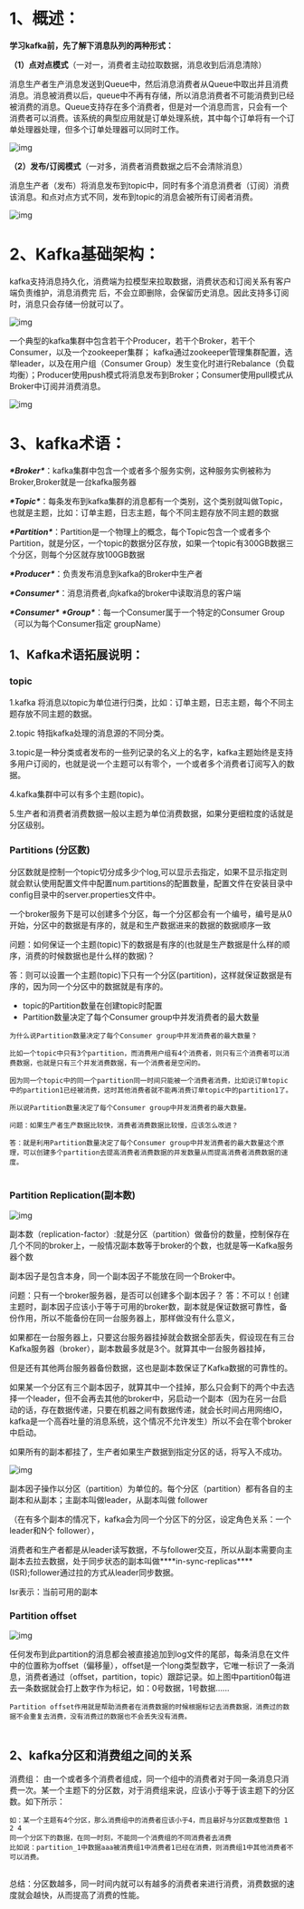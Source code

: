  

# 1、概述：

**学习kafka前，先了解下消息队列的两种形式：**

**（1）点对点模式**（一对一，消费者主动拉取数据，消息收到后消息清除）

  消息生产者生产消息发送到Queue中，然后消息消费者从Queue中取出并且消费消息。消息被消费以后，queue中不再有存储，所以消息消费者不可能消费到已经被消费的消息。Queue支持存在多个消费者，但是对一个消息而言，只会有一个消费者可以消费。该系统的典型应用就是订单处理系统，其中每个订单将有一个订单处理器处理，但多个订单处理器可以同时工作。

![img](https://img-blog.csdnimg.cn/20210527165109215.png)![点击并拖拽以移动](data:image/gif;base64,R0lGODlhAQABAPABAP///wAAACH5BAEKAAAALAAAAAABAAEAAAICRAEAOw==)

**（2）发布/订阅模式**（一对多，消费者消费数据之后不会清除消息）

消息生产者（发布）将消息发布到topic中，同时有多个消息消费者（订阅）消费该消息。和点对点方式不同，发布到topic的消息会被所有订阅者消费。

![img](https://img-blog.csdnimg.cn/20210527165145969.png?x-oss-process=image/watermark,type_ZmFuZ3poZW5naGVpdGk,shadow_10,text_aHR0cHM6Ly9ibG9nLmNzZG4ubmV0L2xteWp5MTk5Ng==,size_16,color_FFFFFF,t_70)![点击并拖拽以移动](data:image/gif;base64,R0lGODlhAQABAPABAP///wAAACH5BAEKAAAALAAAAAABAAEAAAICRAEAOw==)

# **2、Kafka基础架构：**

kafka支持消息持久化，消费端为拉模型来拉取数据，消费状态和订阅关系有客户端负责维护，消息消费完 后，不会立即删除，会保留历史消息。因此支持多订阅时，消息只会存储一份就可以了。

![img](https://img-blog.csdnimg.cn/20210527171002370.png?x-oss-process=image/watermark,type_ZmFuZ3poZW5naGVpdGk,shadow_10,text_aHR0cHM6Ly9ibG9nLmNzZG4ubmV0L2xteWp5MTk5Ng==,size_16,color_FFFFFF,t_70)![点击并拖拽以移动](data:image/gif;base64,R0lGODlhAQABAPABAP///wAAACH5BAEKAAAALAAAAAABAAEAAAICRAEAOw==)

一个典型的kafka集群中包含若干个Producer，若干个Broker，若干个Consumer，以及一个zookeeper集群； kafka通过zookeeper管理集群配置，选举leader，以及在用户组（Consumer Group）发生变化时进行Rebalance（负载均衡）；Producer使用push模式将消息发布到Broker；Consumer使用pull模式从Broker中订阅并消费消息。

![img](https://img-blog.csdnimg.cn/2021052717114627.png?x-oss-process=image/watermark,type_ZmFuZ3poZW5naGVpdGk,shadow_10,text_aHR0cHM6Ly9ibG9nLmNzZG4ubmV0L2xteWp5MTk5Ng==,size_16,color_FFFFFF,t_70)![点击并拖拽以移动](data:image/gif;base64,R0lGODlhAQABAPABAP///wAAACH5BAEKAAAALAAAAAABAAEAAAICRAEAOw==)

# 3、kafka术语：

***\*Broker\****：kafka集群中包含一个或者多个服务实例，这种服务实例被称为Broker,Broker就是一台kafka服务器

***\*Topic\****：每条发布到kafka集群的消息都有一个类别，这个类别就叫做Topic，也就是主题，比如：订单主题，日志主题，每个不同主题存放不同主题的数据

***\*Partition\****：Partition是一个物理上的概念，每个Topic包含一个或者多个Partition，就是分区，一个topic的数据分区存放，如果一个topic有300GB数据三个分区，则每个分区就存放100GB数据

***\*Producer\****：负责发布消息到kafka的Broker中生产者

***\*Consumer\****：消息消费者,向kafka的broker中读取消息的客户端

***\*Consumer\**** ***\*Group\****：每一个Consumer属于一个特定的Consumer Group（可以为每个Consumer指定 groupName）

## 1、Kafka术语拓展说明：

### topic

1.kafka 将消息以topic为单位进行归类，比如：订单主题，日志主题，每个不同主题存放不同主题的数据。

2.topic 特指kafka处理的消息源的不同分类。

3.topic是一种分类或者发布的一些列记录的名义上的名字，kafka主题始终是支持多用户订阅的，也就是说一个主题可以有零个，一个或者多个消费者订阅写入的数据。

4.kafka集群中可以有多个主题(topic)。

5.生产者和消费者消费数据一般以主题为单位消费数据，如果分更细粒度的话就是分区级别。



### Partitions (分区数)

分区数就是控制一个topic切分成多少个log,可以显示去指定，如果不显示指定则就会默认使用配置文件中配置num.partitions的配置数量，配置文件在安装目录中config目录中的server.properties文件中。

一个broker服务下是可以创建多个分区，每一个分区都会有一个编号，编号是从0开始，分区中的数据是有序的，就是和生产数据进来的数据的数据顺序一致

问题：如何保证一个主题(topic)下的数据是有序的(也就是生产数据是什么样的顺序，消费的时候数据也是什么样的数据)？

答：则可以设置一个主题(topic)下只有一个分区(partition)，这样就保证数据是有序的，因为同一个分区中的数据就是有序的。

- topic的Partition数量在创建topic时配置
- Partition数量决定了每个Consumer group中并发消费者的最大数量

```
为什么说Partition数量决定了每个Consumer group中并发消费者的最大数量？

比如一个topic中只有3个partition，而消费用户组有4个消费者，则只有三个消费者可以消费数据，也就是只有三个并发消费数据，有一个消费者是空闲的。

因为同一个topic中的同一个partition同一时间只能被一个消费者消费，比如说订单topic中的partition1已经被消费，这时其他消费者就不能再消费订单topic中的partition1了。

所以说Partition数量决定了每个Consumer group中并发消费者的最大数量。

问题：如果生产者生产数据比较快，消费者消费数据比较慢，应该怎么改进？

答：就是利用Partition数量决定了每个Consumer group中并发消费者的最大数量这个原理，可以创建多个partition去提高消费者消费数据的并发数量从而提高消费者消费数据的速度。
```

![点击并拖拽以移动](data:image/gif;base64,R0lGODlhAQABAPABAP///wAAACH5BAEKAAAALAAAAAABAAEAAAICRAEAOw==)



### Partition Replication(副本数)

![img](https://img-blog.csdnimg.cn/20210528230246766.png?x-oss-process=image/watermark,type_ZmFuZ3poZW5naGVpdGk,shadow_10,text_aHR0cHM6Ly9ibG9nLmNzZG4ubmV0L2xteWp5MTk5Ng==,size_16,color_FFFFFF,t_70)![点击并拖拽以移动](data:image/gif;base64,R0lGODlhAQABAPABAP///wAAACH5BAEKAAAALAAAAAABAAEAAAICRAEAOw==)

副本数（replication-factor）:就是分区（partition）做备份的数量，控制保存在几个不同的broker上，一般情况副本数等于broker的个数，也就是等一Kafka服务器个数

副本因子是包含本身，同一个副本因子不能放在同一个Broker中。

问题：只有一个broker服务器，是否可以创建多个副本因子？
 答：不可以！创建主题时，副本因子应该小于等于可用的broker数，副本就是保证数据可靠性，备份作用，所以不能备份在同一台服务器上，那样做没有什么意义，

如果都在一台服务器上，只要这台服务器挂掉就会数据全部丢失，假设现在有三台Kafka服务器（broker），副本数最多就是3个。就算其中一台服务器挂掉，

但是还有其他两台服务器备份数据，这也是副本数保证了Kafka数据的可靠性的。

如果某一个分区有三个副本因子，就算其中一个挂掉，那么只会剩下的两个中去选择一个leader，但不会再去其他的broker中，另启动一个副本（因为在另一台启动的话，存在数据传递，只要在机器之间有数据传递，就会长时间占用网络IO，kafka是一个高吞吐量的消息系统，这个情况不允许发生）所以不会在零个broker中启动。

如果所有的副本都挂了，生产者如果生产数据到指定分区的话，将写入不成功。



![img](https://img-blog.csdnimg.cn/20210528232214982.png?x-oss-process=image/watermark,type_ZmFuZ3poZW5naGVpdGk,shadow_10,text_aHR0cHM6Ly9ibG9nLmNzZG4ubmV0L2xteWp5MTk5Ng==,size_16,color_FFFFFF,t_70)![点击并拖拽以移动](data:image/gif;base64,R0lGODlhAQABAPABAP///wAAACH5BAEKAAAALAAAAAABAAEAAAICRAEAOw==)

副本因子操作以分区（partition）为单位的。每个分区（partition）都有各自的主副本和从副本；主副本叫做leader，从副本叫做 follower

（在有多个副本的情况下，kafka会为同一个分区下的分区，设定角色关系：一个leader和N个 follower），

消费者和生产者都是从leader读写数据，不与follower交互，所以从副本需要向主副本去拉去数据，处于同步状态的副本叫做***\*in-sync-replicas\****(ISR);follower通过拉的方式从leader同步数据。

lsr表示：当前可用的副本



### Partition offset

![img](https://img-blog.csdnimg.cn/20210528235042345.png?x-oss-process=image/watermark,type_ZmFuZ3poZW5naGVpdGk,shadow_10,text_aHR0cHM6Ly9ibG9nLmNzZG4ubmV0L2xteWp5MTk5Ng==,size_16,color_FFFFFF,t_70)![点击并拖拽以移动](data:image/gif;base64,R0lGODlhAQABAPABAP///wAAACH5BAEKAAAALAAAAAABAAEAAAICRAEAOw==)

任何发布到此partition的消息都会被直接追加到log文件的尾部，每条消息在文件中的位置称为oﬀset（偏移量），oﬀset是一个long类型数字，它唯一标识了一条消息，消费者通过（oﬀset，partition，topic）跟踪记录。如上图中partition0每进去一条数据就会打上数字作为标记，如：0号数据，1号数据......

```
Partition offset作用就是帮助消费者在消费数据的时候根据标记去消费数据，消费过的数据不会重复去消费，没有消费过的数据也不会丢失没有消费。
```

![点击并拖拽以移动](data:image/gif;base64,R0lGODlhAQABAPABAP///wAAACH5BAEKAAAALAAAAAABAAEAAAICRAEAOw==)

## 2、kafka分区和消费组之间的关系

消费组： 由一个或者多个消费者组成，同一个组中的消费者对于同一条消息只消费一次。某一个主题下的分区数，对于消费组来说，应该小于等于该主题下的分区数。如下所示：

```
如：某一个主题有4个分区，那么消费组中的消费者应该小于4，而且最好与分区数成整数倍 1 2 4
同一个分区下的数据，在同一时刻，不能同一个消费组的不同消费者去消费
比如说：partition_1中数据aaa被消费组1中消费者1已经在消费，则消费组1中其他消费者不可以消费。
```

![点击并拖拽以移动](data:image/gif;base64,R0lGODlhAQABAPABAP///wAAACH5BAEKAAAALAAAAAABAAEAAAICRAEAOw==)

总结：分区数越多，同一时间内就可以有越多的消费者来进行消费，消费数据的速度就会越快，从而提高了消费的性能。